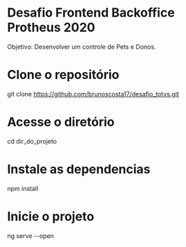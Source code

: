 # Desafio Frontend Backoffice Protheus 2020

Objetivo: Desenvolver um controle de Pets e Donos.

# Clone o repositório
git clone https://github.com/brunoscosta17/desafio_totvs.git

# Acesse o diretório
cd dir_do_projeto

# Instale as dependencias
npm install

# Inicie o projeto
ng serve --open
